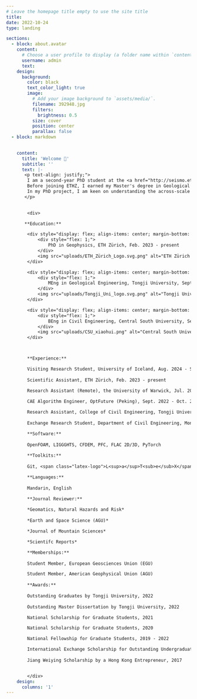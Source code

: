 ```yaml
---
# Leave the homepage title empty to use the site title
title:
date: 2022-10-24
type: landing

sections:
  - block: about.avatar
    content:
      # Choose a user profile to display (a folder name within `content/authors/`)
      username: admin
      text: 
    design:
      background:
        color: black
        text_color_light: true
        image:
          # Add your image background to `assets/media/`.
          filename: 392948.jpg
          filters:
            brightness: 0.5
          size: cover
          position: center
          parallax: false
  - block: markdown

    
    content:
      title: 'Welcome 👋'
      subtitle: ''
      text: |-
       <p text-align: justify;">
        I am a second-year PhD student at the <a href="http://seismo.ethz.ch/en/home/" target="_blank">Swiss Seismological Service</a> and the <a href="https://erdw.ethz.ch/en/" target="_blank">Department of Earth Sciences</a>, <a href="https://ethz.ch/de.html" target="_blank">ETH Zürich</a>. 
        Before joining ETHZ, I earned my Master's degree in Geological Engineering from <a href="https://en.tongji.edu.cn/p/" target="_blank">Tongji University</a>, Shanghai. Previously, I spent four years majoring in Civil Engineering at <a href="https://en.wikipedia.org/wiki/Central_South_University" target="_blank">Central South University</a> in Changsha, during which I also spent six months at <a href="https://www.monash.edu/" target="_blank">Monash University</a> (Melbourne) for my Bachelor's thesis. 
        In my PhD project, I am keen on understanding the across-scale behavior of fault slip and earthquake cycles concerning fault-fluid interactions, using efficient numerical schemes. Broadly, my research interests focus on scientific computing, porous media, and granular matter, particularly in their correlation with a plethora of geological hazards.
       </p>

        
        <div>

       **Education:**

        <div style="display: flex; align-items: center; margin-bottom: 20px; font-size: 1em; line-height: 1.8;">
            <div style="flex: 1;">
                PhD in Geophysics, ETH Zürich, Feb. 2023 - present
            </div>
            <img src="uploads/ETH_Zürich_Logo.svg.png" alt="ETH Zürich Logo" style="width: 100px; margin-left: 20px;">
        </div>

        <div style="display: flex; align-items: center; margin-bottom: 20px; font-size: 1em; line-height: 1.8;">
            <div style="flex: 1;">
                MEng in Geological Engineering, Tongji University, Sept. 2019 - Mar. 2022
            </div>
            <img src="uploads/Tongji_Uni_logo.svg.png" alt="Tongji University Logo" style="width: 100px; margin-left: 20px;">
        </div>

        <div style="display: flex; align-items: center; margin-bottom: 20px; font-size: 1em; line-height: 1.8;">
            <div style="flex: 1;">
                BEng in Civil Engineering, Central South University, Sept. 2015 - Jun. 2019
            </div>
            <img src="uploads/CSU_xiaohui.png" alt="Central South University Logo" style="width: 100px; margin-left: 20px;">
        </div>



        **Experience:** 

        Visiting Research Student, University of Iceland, Aug. 2024 - Sept. 2024
        
        Scientific Assistant, ETH Zürich, Feb. 2023 - present

        Research Assistant (Remote), the University of Warwick, Jul. 2022 - Dec. 2022

        CAE Algorithm Engineer, OptFuture (Peking), Sept. 2022 - Oct. 2022
        
        Research Assistant, College of Civil Engineering, Tongji University, Sept. 2019 - Mar. 2022
        
        Exchange Research Student, Department of Civil Engineering, Monash University, Dec. 2018 - Jun. 2019

        **Software:** 
        
        OpenFOAM, LIGGGHTS, CFDEM, PFC, FLAC 2D/3D, PyTorch
        
        **Toolkits:** 
        
        Git, <span class="latex-logo">L<sup>a</sup>T<sub>e</sub>X</span>, Markdown, SketchUp

        **Languages:** 
        
        Mandarin, English

        **Journal Reviewer:** 
        
        *Geomatics, Natural Hazards and Risk*
        
        *Earth and Space Science (AGU)*

        *Journal of Mountain Sciences*

        *Scientifc Reports*

        **Memberships:** 
        
        Student Member, European Geosciences Union (EGU)

        Student Member, American Geophysical Union (AGU)
       
        **Awards:** 
        
        Outstanding Graduates by Tongji University, 2022
        
        Outstanding Master Dissertation by Tongji University, 2022

        National Scholarship for Graduate Students, 2021

        National Scholarship for Graduate Students, 2020

        National Fellowship for Graduate Students, 2019 - 2022

        International Exchange Scholarship for Outstanding Undergraduates, 2018
    
        Jiang Weiying Scholarship by a Hong Kong Entrepreneur, 2017


        </div>    
    design:
      columns: '1'
---
```

